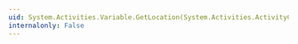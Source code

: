 ```yaml
---
uid: System.Activities.Variable.GetLocation(System.Activities.ActivityContext)
internalonly: False
---
```

